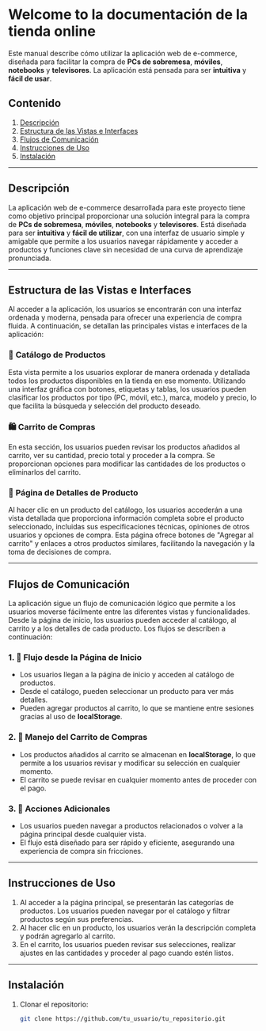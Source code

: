 # Welcome to la documentación de la tienda online

Este manual describe cómo utilizar la aplicación web de e-commerce, diseñada para facilitar la compra de **PCs de sobremesa**, **móviles**, **notebooks** y **televisores**. La aplicación está pensada para ser **intuitiva** y **fácil de usar**.

## Contenido
1. [Descripción](#descripcion)
2. [Estructura de las Vistas e Interfaces](#estructura-de-las-vistas-e-interfaces)
3. [Flujos de Comunicación](#flujos-de-comunicacion)
4. [Instrucciones de Uso](#instrucciones-de-uso)
5. [Instalación](#instalacion)

---

## Descripción

La aplicación web de e-commerce desarrollada para este proyecto tiene como objetivo principal proporcionar una solución integral para la compra de **PCs de sobremesa**, **móviles**, **notebooks** y **televisores**. Está diseñada para ser **intuitiva** y **fácil de utilizar**, con una interfaz de usuario simple y amigable que permite a los usuarios navegar rápidamente y acceder a productos y funciones clave sin necesidad de una curva de aprendizaje pronunciada.

---

## Estructura de las Vistas e Interfaces

Al acceder a la aplicación, los usuarios se encontrarán con una interfaz ordenada y moderna, pensada para ofrecer una experiencia de compra fluida. A continuación, se detallan las principales vistas e interfaces de la aplicación:

### 🛒 **Catálogo de Productos**
Esta vista permite a los usuarios explorar de manera ordenada y detallada todos los productos disponibles en la tienda en ese momento. Utilizando una interfaz gráfica con botones, etiquetas y tablas, los usuarios pueden clasificar los productos por tipo (PC, móvil, etc.), marca, modelo y precio, lo que facilita la búsqueda y selección del producto deseado.

### 🛍️ **Carrito de Compras**
En esta sección, los usuarios pueden revisar los productos añadidos al carrito, ver su cantidad, precio total y proceder a la compra. Se proporcionan opciones para modificar las cantidades de los productos o eliminarlos del carrito.

### 📄 **Página de Detalles de Producto**
Al hacer clic en un producto del catálogo, los usuarios accederán a una vista detallada que proporciona información completa sobre el producto seleccionado, incluidas sus especificaciones técnicas, opiniones de otros usuarios y opciones de compra. Esta página ofrece botones de "Agregar al carrito" y enlaces a otros productos similares, facilitando la navegación y la toma de decisiones de compra.

---

## Flujos de Comunicación

La aplicación sigue un flujo de comunicación lógico que permite a los usuarios moverse fácilmente entre las diferentes vistas y funcionalidades. Desde la página de inicio, los usuarios pueden acceder al catálogo, al carrito y a los detalles de cada producto. Los flujos se describen a continuación:

### 1. 🚀 **Flujo desde la Página de Inicio**
- Los usuarios llegan a la página de inicio y acceden al catálogo de productos.
- Desde el catálogo, pueden seleccionar un producto para ver más detalles.
- Pueden agregar productos al carrito, lo que se mantiene entre sesiones gracias al uso de **localStorage**.

### 2. 🛒 **Manejo del Carrito de Compras**
- Los productos añadidos al carrito se almacenan en **localStorage**, lo que permite a los usuarios revisar y modificar su selección en cualquier momento.
- El carrito se puede revisar en cualquier momento antes de proceder con el pago.

### 3. 🔄 **Acciones Adicionales**
- Los usuarios pueden navegar a productos relacionados o volver a la página principal desde cualquier vista.
- El flujo está diseñado para ser rápido y eficiente, asegurando una experiencia de compra sin fricciones.

---

## Instrucciones de Uso

1. Al acceder a la página principal, se presentarán las categorías de productos. Los usuarios pueden navegar por el catálogo y filtrar productos según sus preferencias.
2. Al hacer clic en un producto, los usuarios verán la descripción completa y podrán agregarlo al carrito.
3. En el carrito, los usuarios pueden revisar sus selecciones, realizar ajustes en las cantidades y proceder al pago cuando estén listos.

---

## Instalación

1. Clonar el repositorio:
   ```bash
   git clone https://github.com/tu_usuario/tu_repositorio.git
